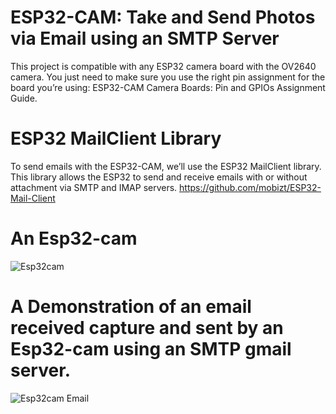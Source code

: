# ESP32-CAM: Take and Send Photos via Email using an SMTP Server 
This project is compatible with any ESP32 camera board with the OV2640 camera. You just need to make sure you use the right pin assignment for the board you’re using: ESP32-CAM Camera Boards: Pin and GPIOs Assignment Guide.

# ESP32 MailClient Library
To send emails with the ESP32-CAM, we’ll use the ESP32 MailClient library. This library allows the ESP32 to send and receive emails with or without attachment via SMTP and IMAP servers.
https://github.com/mobizt/ESP32-Mail-Client

# An Esp32-cam
![Esp32cam](https://user-images.githubusercontent.com/88394912/202920291-d46bfdcf-31e0-478d-8661-0ba195aaaa80.jpg)

# A Demonstration of an email received capture and sent by an Esp32-cam using an SMTP gmail server.
![Esp32cam Email](https://user-images.githubusercontent.com/88394912/202920269-51ef886a-2f1b-4ad9-8eae-dcd78b249498.PNG)
